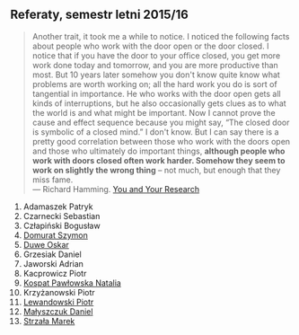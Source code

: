 ## Referaty, semestr letni 2015/16

> Another trait, it took me a while to notice. I noticed the following
> facts about people who work with the door open or the door closed. I
> notice that if you have the door to your office closed, you get more
> work done today and tomorrow, and you are more productive than
> most. But 10 years later somehow you don't know quite know what
> problems are worth working on; all the hard work you do is sort of
> tangential in importance. He who works with the door open gets all
> kinds of interruptions, but he also occasionally gets clues as to what
> the world is and what might be important. Now I cannot prove the cause
> and effect sequence because you might say, “The closed door is
> symbolic of a closed mind.” I don't know. But I can say there is a
> pretty good correlation between those who work with the doors open and
> those who ultimately do important things, **although people who work
> with doors closed often work harder. Somehow they seem to work on
> slightly the wrong thing** – not much, but enough that they miss fame.<br>
> — Richard Hamming. [You and Your Research](http://www.cs.virginia.edu/~robins/YouAndYourResearch.html)

1. Adamaszek Patryk
1. Czarnecki Sebastian
1. Człapiński Bogusław
1. [Domurat Szymon](https://github.com/sdomurat/mgr)
1. [Duwe Oskar](https://github.com/Linuksiarz/OmniDaemon)
1. Grzesiak Daniel
1. Jaworski Adrian
1. Kacprowicz Piotr
1. [Kospat Pawłowska Natalia](https://bitbucket.org/nkopa/seminarium_responsywnetabele)
1. Krzyżanowski Piotr
1. [Lewandowski Piotr](https://github.com/piotrl/master-thesis)
1. [Małyszczuk Daniel](https://github.com/malyszdan/mgr)
1. [Strzała Marek](https://github.com/MarekAG/mgr)
